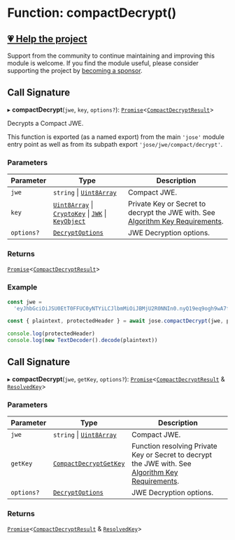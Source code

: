 # Function: compactDecrypt()

## [💗 Help the project](https://github.com/sponsors/panva)

Support from the community to continue maintaining and improving this module is welcome. If you find the module useful, please consider supporting the project by [becoming a sponsor](https://github.com/sponsors/panva).

## Call Signature

▸ **compactDecrypt**(`jwe`, `key`, `options?`): [`Promise`](https://developer.mozilla.org/docs/Web/JavaScript/Reference/Global_Objects/Promise)\<[`CompactDecryptResult`](../../../../types/interfaces/CompactDecryptResult.md)\>

Decrypts a Compact JWE.

This function is exported (as a named export) from the main `'jose'` module entry point as well
as from its subpath export `'jose/jwe/compact/decrypt'`.

### Parameters

| Parameter | Type | Description |
| ------ | ------ | ------ |
| `jwe` | `string` \| [`Uint8Array`](https://developer.mozilla.org/docs/Web/JavaScript/Reference/Global_Objects/Uint8Array) | Compact JWE. |
| `key` | [`Uint8Array`](https://developer.mozilla.org/docs/Web/JavaScript/Reference/Global_Objects/Uint8Array) \| [`CryptoKey`](https://developer.mozilla.org/docs/Web/API/CryptoKey) \| [`JWK`](../../../../types/interfaces/JWK.md) \| [`KeyObject`](../../../../types/interfaces/KeyObject.md) | Private Key or Secret to decrypt the JWE with. See [Algorithm Key Requirements](https://github.com/panva/jose/issues/210#jwe-alg). |
| `options?` | [`DecryptOptions`](../../../../types/interfaces/DecryptOptions.md) | JWE Decryption options. |

### Returns

[`Promise`](https://developer.mozilla.org/docs/Web/JavaScript/Reference/Global_Objects/Promise)\<[`CompactDecryptResult`](../../../../types/interfaces/CompactDecryptResult.md)\>

### Example

```js
const jwe =
  'eyJhbGciOiJSU0EtT0FFUC0yNTYiLCJlbmMiOiJBMjU2R0NNIn0.nyQ19eq9ogh9wA7fFtnI2oouzy5_8b5DeLkoRMfi2yijgfTs2zEnayCEofz_qhnL-nwszabd9qUeHv0-IwvhhJJS7GUJOU3ikiIe42qcIAFme1A_Fo9CTxw4XTOy-I5qanl8So91u6hwfyN1VxAqVLsSE7_23EC-gfGEg_5znew9PyXXsOIE-K_HH7IQowRrlZ1X_bM_Liu53RzDpLDvRz59mp3S8L56YqpM8FexFGTGpEaoTcEIst375qncYt3-79IVR7gZN1RWsWgjPatfvVbnh74PglQcATSf3UUhaW0OAKn6q7r3PDx6DIKQ35bgHQg5QopuN00eIfLQL2trGw.W3grIVj5HVuAb76X.6PcuDe5D6ttWFYyv0oqqdDXfI2R8wBg1F2Q80UUA_Gv8eEimNWfxIWdLxrjzgQGSvIhxmFKuLM0.a93_Ug3uZHuczj70Zavx8Q'

const { plaintext, protectedHeader } = await jose.compactDecrypt(jwe, privateKey)

console.log(protectedHeader)
console.log(new TextDecoder().decode(plaintext))
```

## Call Signature

▸ **compactDecrypt**(`jwe`, `getKey`, `options?`): [`Promise`](https://developer.mozilla.org/docs/Web/JavaScript/Reference/Global_Objects/Promise)\<[`CompactDecryptResult`](../../../../types/interfaces/CompactDecryptResult.md) & [`ResolvedKey`](../../../../types/interfaces/ResolvedKey.md)\>

### Parameters

| Parameter | Type | Description |
| ------ | ------ | ------ |
| `jwe` | `string` \| [`Uint8Array`](https://developer.mozilla.org/docs/Web/JavaScript/Reference/Global_Objects/Uint8Array) | Compact JWE. |
| `getKey` | [`CompactDecryptGetKey`](../interfaces/CompactDecryptGetKey.md) | Function resolving Private Key or Secret to decrypt the JWE with. See [Algorithm Key Requirements](https://github.com/panva/jose/issues/210#jwe-alg). |
| `options?` | [`DecryptOptions`](../../../../types/interfaces/DecryptOptions.md) | JWE Decryption options. |

### Returns

[`Promise`](https://developer.mozilla.org/docs/Web/JavaScript/Reference/Global_Objects/Promise)\<[`CompactDecryptResult`](../../../../types/interfaces/CompactDecryptResult.md) & [`ResolvedKey`](../../../../types/interfaces/ResolvedKey.md)\>
